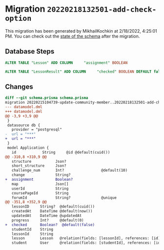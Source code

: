 # Migration `20220218132501-add-check-option`

This migration has been generated by MikhailKochkin at 2/18/2022, 4:25:01 PM.
You can check out the [state of the schema](./schema.prisma) after the migration.

## Database Steps

```sql
ALTER TABLE "Lesson" ADD COLUMN     "assignment" BOOLEAN

ALTER TABLE "LessonResult" ADD COLUMN     "checked" BOOLEAN DEFAULT false
```

## Changes

```diff
diff --git schema.prisma schema.prisma
migration 20220215104739-update-community-member..20220218132501-add-check-option
--- datamodel.dml
+++ datamodel.dml
@@ -3,9 +3,9 @@
 }
 datasource db {
   provider = "postgresql"
-  url = "***"
+  url = "***"
 }
 model Application {
   id            String     @id @default(cuid())
@@ -310,8 +310,9 @@
   structure           Json?
   short_structure     Json?
   challenge_num       Int?                 @default(10)
   change              String?
+  assignment          Boolean?
   map                 Json[]
   userId              String
   coursePageId        String
   forumId             String?              @unique
@@ -351,8 +352,9 @@
   lessonID     String?  @default(cuid())
   createdAt    DateTime @default(now())
   updatedAt    DateTime @updatedAt
   progress     Int?     @default(0)
+  checked      Boolean?  @default(false)
   studentId    String
   lessonId     String
   lesson       Lesson   @relation(fields: [lessonId], references: [id])
   student      User     @relation(fields: [studentId], references: [id])
```


